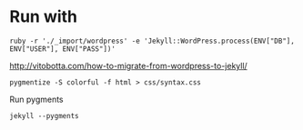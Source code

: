 

# Run with

    ruby -r './_import/wordpress' -e 'Jekyll::WordPress.process(ENV["DB"], ENV["USER"], ENV["PASS"])'

http://vitobotta.com/how-to-migrate-from-wordpress-to-jekyll/

    pygmentize -S colorful -f html > css/syntax.css

Run pygments

    jekyll --pygments
    
    
